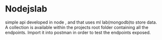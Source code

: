 # Nodejslab
simple api developed in node , and that uses ml lab(mongodb)to store data. A collection is available within the projects root folder containing all the endpoints. Import it into postman in order to test the endpoints exposed.
